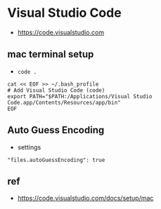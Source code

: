 # Visual Studio Code
* https://code.visualstudio.com

## mac terminal setup
* `code .`
```
cat << EOF >> ~/.bash_profile
# Add Visual Studio Code (code)
export PATH="$PATH:/Applications/Visual Studio Code.app/Contents/Resources/app/bin"
EOF
```

## Auto Guess Encoding
* settings
```
"files.autoGuessEncoding": true
```

## ref
* https://code.visualstudio.com/docs/setup/mac